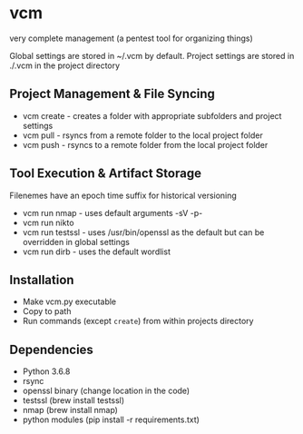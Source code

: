 # vcm
very complete management (a pentest tool for organizing things)

Global settings are stored in ~/.vcm by default.
Project settings are stored in ./.vcm in the project directory

## Project Management & File Syncing
* vcm create - creates a folder with appropriate subfolders and project settings
* vcm pull - rsyncs from a remote folder to the local project folder
* vcm push - rsyncs to a remote folder from the local project folder

## Tool Execution & Artifact Storage
Filenemes have an epoch time suffix for historical versioning 
* vcm run nmap - uses default arguments -sV -p-
* vcm run nikto 
* vcm run testssl - uses /usr/bin/openssl as the default but can be overridden in global settings
* vcm run dirb - uses the default wordlist

## Installation
* Make vcm.py executable
* Copy to path
* Run commands (except `create`) from within projects directory

## Dependencies
* Python 3.6.8
* rsync
* openssl binary (change location in the code)
* testssl (brew install testssl)
* nmap (brew install nmap)
* python modules (pip install -r requirements.txt)
